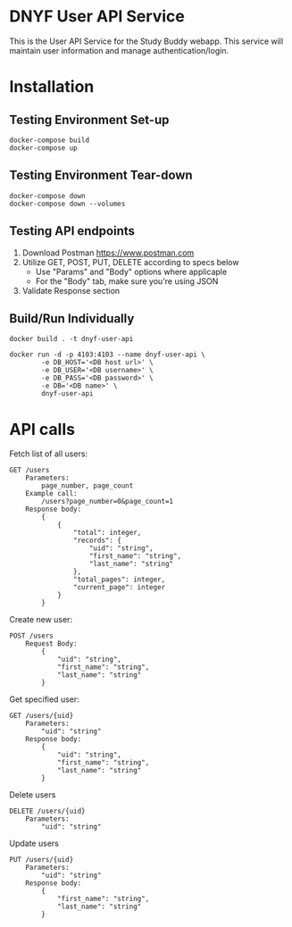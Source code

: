 # DNYF User API Service
This is the User API Service for the Study Buddy webapp. This service will maintain user information and manage authentication/login.

# Installation
## Testing Environment Set-up
```
docker-compose build
docker-compose up
```
## Testing Environment Tear-down
```
docker-compose down
docker-compose down --volumes
```
## Testing API endpoints
1. Download Postman https://www.postman.com
2. Utilize GET, POST, PUT, DELETE according to specs below
	- Use "Params" and "Body" options where applicaple
	- For the "Body" tab, make sure you're using JSON
3. Validate Response section
## Build/Run Individually
```
docker build . -t dnyf-user-api
```
```
docker run -d -p 4103:4103 --name dnyf-user-api \
        -e DB_HOST='<DB host url>' \
        -e DB_USER='<DB username>' \
        -e DB_PASS='<DB password>' \
        -e DB='<DB name>' \
        dnyf-user-api
```

# API calls
Fetch list of all users:
```
GET /users
	Parameters:
		page_number, page_count
	Example call:
		/users?page_number=0&page_count=1
	Response body:
		{
			{
				"total": integer,
				"records": {
					"uid": "string",
					"first_name": "string",
					"last_name": "string"
				},
				"total_pages": integer,
				"current_page": integer
			}       
		}
```

Create new user:
```
POST /users
	Request Body:
		{
			"uid": "string",
			"first_name": "string",
			"last_name": "string"
		}
```

Get specified user:
```
GET /users/{uid}
	Parameters:
		"uid": "string"
	Response body:
		{
			"uid": "string",
			"first_name": "string",
			"last_name": "string"
		}
```

Delete users
```
DELETE /users/{uid}
	Parameters:
		"uid": "string"
```

Update users
```
PUT /users/{uid}
	Parameters:
		"uid": "string"
	Response body:
		{
			"first_name": "string",
			"last_name": "string"
		}
```
